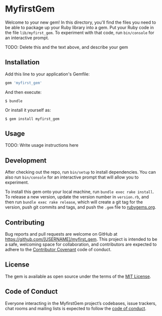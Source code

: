 # MyfirstGem

Welcome to your new gem! In this directory, you'll find the files you need to be able to package up your Ruby library into a gem. Put your Ruby code in the file `lib/myfirst_gem`. To experiment with that code, run `bin/console` for an interactive prompt.

TODO: Delete this and the text above, and describe your gem

## Installation

Add this line to your application's Gemfile:

```ruby
gem 'myfirst_gem'
```

And then execute:

    $ bundle

Or install it yourself as:

    $ gem install myfirst_gem

## Usage

TODO: Write usage instructions here

## Development

After checking out the repo, run `bin/setup` to install dependencies. You can also run `bin/console` for an interactive prompt that will allow you to experiment.

To install this gem onto your local machine, run `bundle exec rake install`. To release a new version, update the version number in `version.rb`, and then run `bundle exec rake release`, which will create a git tag for the version, push git commits and tags, and push the `.gem` file to [rubygems.org](https://rubygems.org).

## Contributing

Bug reports and pull requests are welcome on GitHub at https://github.com/[USERNAME]/myfirst_gem. This project is intended to be a safe, welcoming space for collaboration, and contributors are expected to adhere to the [Contributor Covenant](http://contributor-covenant.org) code of conduct.

## License

The gem is available as open source under the terms of the [MIT License](https://opensource.org/licenses/MIT).

## Code of Conduct

Everyone interacting in the MyfirstGem project’s codebases, issue trackers, chat rooms and mailing lists is expected to follow the [code of conduct](https://github.com/[USERNAME]/myfirst_gem/blob/master/CODE_OF_CONDUCT.md).
